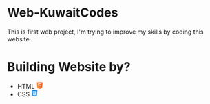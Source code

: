 # Web-KuwaitCodes
This is first web project, I'm trying to improve my skills by coding this website.
# Building Website by?
- HTML [<img src="README/html.png" width="15"/>](README/html.png=250x250)
- CSS  [<img src="README/css.png" width="15"/>](README/css.png)
